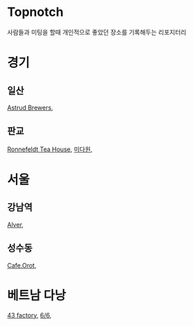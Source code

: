 # Topnotch
사람들과 미팅을 할때 개인적으로 좋았던 장소를 기록해두는 리포지터리

# 경기

## 일산
[Astrud Brewers](https://www.google.com/maps/place/아스트루드/@37.673243,126.7729369,17z/data=!3m1!4b1!4m5!3m4!1s0x357c8ffbc192ed77:0x726518770948d00e!8m2!3d37.6732388!4d126.7751256),

## 판교
[Ronnefeldt Tea House](https://www.google.com/maps/place/로네펠트+티하우스/@37.3975196,127.1088083,17z/data=!3m1!4b1!4m5!3m4!1s0x357b5809e710384d:0x5b76e27e05e8e8c5!8m2!3d37.3975154!4d127.110997),
[미다원](https://www.google.com/maps/place/Midawon/@37.401236,127.1064533,17z/data=!3m1!4b1!4m5!3m4!1s0x357ca7f434577899:0x57253073f0a7edad!8m2!3d37.4012318!4d127.108642),

# 서울

## 강남역
[Alver](https://www.google.com/maps/place/Alver+Coffee/@37.5030408,127.0278761,20.46z/data=!4m12!1m6!3m5!1s0x357ca1598c361b2b:0xdbf9af292beff3c!2sGangnam!8m2!3d37.497942!4d127.027621!3m4!1s0x0:0xb2794c7375e0229f!8m2!3d37.5030004!4d127.0280904),

## 성수동
[Cafe.Orot](https://www.google.com/maps/place/카페오롯/@37.5484542,127.0473893,17z/data=!3m1!4b1!4m5!3m4!1s0x357ca498157d9e81:0x8d06de22b2ec19bb!8m2!3d37.54845!4d127.049578),

# 베트남 다낭
[43 factory](https://www.google.com/maps/place/43+Factory+Coffee/@16.0479825,108.2440444,17z/data=!3m1!4b1!4m5!3m4!1s0x314217b3ee661bef:0x516cdf137fb627ef!8m2!3d16.0479774!4d108.2462331),
[6/6](https://www.google.com/maps/place/SIX+ON+SIX+cafe/@16.0427733,108.2423187,17z/data=!3m1!4b1!4m5!3m4!1s0x31421766e7e7a589:0xd9a579d9ca3dd6d!8m2!3d16.0427682!4d108.2445074),
